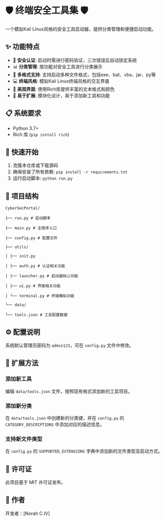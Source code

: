 # 🛡️ 终端安全工具集 🛡️

一个模拟Kali Linux风格的安全工具启动器，提供分类管理和便捷启动功能。

## ✨ 功能特点

- 🔐 **安全认证**: 启动时需进行密码验证，三次错误后自动锁定系统
- 📊 **分类管理**: 按功能对安全工具进行分类展示
- 🚀 **多格式支持**: 支持启动多种文件格式，包括exe、bat、vbs、jar、py等
- 💻 **终端风格**: 模拟Kali Linux终端风格的交互界面
- 🎨 **美观界面**: 使用Rich库提供丰富的文本格式和颜色
- 🔄 **易于扩展**: 模块化设计，易于添加新工具和功能

## 📋 系统要求

- Python 3.7+
- Rich 库 (`pip install rich`)

## 🚀 快速开始

1. 克隆本仓库或下载源码
2. 确保安装了所有依赖: `pip install -r requirements.txt`
3. 运行启动脚本: `python run.py`

## 📁 项目结构
```
CyberSecPortal/

├── run.py # 启动脚本

├── main.py # 主程序入口

├── config.py # 配置文件

├── utils/

│ ├── init.py

│ ├── auth.py # 认证相关功能

│ ├── launcher.py # 启动器核心功能

│ ├── ui.py # 界面相关功能

│ └── terminal.py # 终端模拟功能

└── data/

└── tools.json # 工具配置数据
```

## ⚙️ 配置说明

系统默认管理员密码为 `admin123`，可在 `config.py` 文件中修改。

## 🔧 扩展方法

### 添加新工具

编辑 `data/tools.json` 文件，按照现有格式添加新的工具项目。

### 添加新分类

在 `data/tools.json` 中创建新的分类键，并在 `config.py` 的 `CATEGORY_DESCRIPTIONS` 中添加对应的描述信息。

### 支持新文件类型

在 `config.py` 的 `SUPPORTED_EXTENSIONS` 字典中添加新的文件类型及启动方式。

## 📜 许可证

此项目基于 MIT 许可证发布。

## 👤 作者

开发者：[Norah C.IV]
